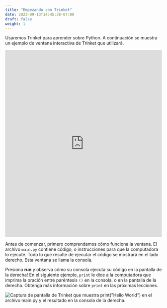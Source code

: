```yaml
---
title: "Empezando con Trinket"
date: 2023-09-13T14:45:38-07:00
draft: false
weight: 1
---
```


Usaremos Trinket para aprender sobre Python. A continuación se muestra un ejemplo de ventana interactiva de Trinket que utilizará.

<iframe src="https://trinket.io/embed/python/ce70252d93" width="100%" height="600" frameborder="0" marginwidth="0" marginheight="0" allowfullscreen></iframe>

Antes de comenzar, primero comprendamos cómo funciona la ventana. El archivo `main.py` contiene código, o instrucciones para que la computadora lo ejecute. Todo lo que resulte de ejecutar el código se mostrará en el lado derecho. Esta ventana se llama la consola.

Presiona **run** y observa cómo su consola ejecuta su código en la pantalla de la derecha! En el siguiente ejemplo, `print` le dice a la computadora que imprima la oración entre paréntesis `()` en la consola, o en la pantalla de la derecha. Obtenga más información sobre `print` en las próximas lecciones.

![Captura de pantalla de Trinket que muestra print("Hello World") en el archivo main.py y el resultado en la consola de la derecha.](../../img/helloWorld.png)
